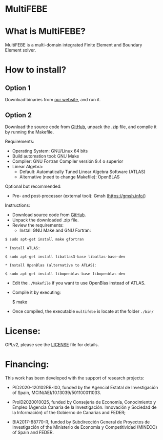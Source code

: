 # MultiFEBE

What is MultiFEBE?
==================

MultiFEBE is a multi-domain integrated Finite Element and Boundary Element solver.

How to install?
===============

## Option 1
Download binaries from [our website](http://www.mmc.siani.es), and run it.

## Option 2
Download the source code from [GitHub](https://github.com/mmc-siani-es/MultiFEBE), unpack the .zip file, and compile it by running the Makefile. 

Requirements:

  * Operating System: GNU/Linux 64 bits
  * Build automation tool: GNU Make
  * Compiler: GNU Fortran Compiler versión 9.4 o superior
  * Linear Algebra:
    * Default: Automatically Tuned Linear Algebra Software (ATLAS)
    * Alternative (need to change Makefile): OpenBLAS 

Optional but recommended:
  * Pre- and post-processor (external tool): Gmsh (https://gmsh.info/)

Instructions:

  * Download source code from [GitHub](https://github.com/mmc-siani-es/MultiFEBE).
  * Unpack the downloaded .zip file.
  * Review the requirements:
    * Install GNU Make and GNU Fortran:


```bash
$ sudo apt-get install make gfortran
``` 


    * Install ATLAS:


```
$ sudo apt-get install libatlas3-base libatlas-base-dev
``` 


    * Install OpenBlas (alternative to ATLAS):


```
$ sudo apt-get install libopenblas-base libopenblas-dev
``` 


  * Edit the `./Makefile` if you want to use OpenBlas instead of ATLAS.
  * Compile it by executing:
  
    $ make

  * Once compiled, the executable `multifebe` is locate at the folder `./bin/` 
    
License:
========

GPLv2, please see the [LICENSE](https://github.com/mmc-siani-es/MultiFEBE/blob/main/LICENSE) file for details.

Financing:
========

This work has been developed with the support of research projects:

  * PID2020-120102RB-I00, funded by the Agencial Estatal de Investigación of Spain, MCIN/AEI/10.13039/501100011033.


  * ProID2020010025, funded by Consejerı́a de Economı́a, Conocimiento y Empleo (Agencia Canaria de la Investigación. Innovación y Sociedad de la Información) of the Gobierno de Canarias and FEDER;


  * BIA2017-88770-R, funded by Subdirección General de Proyectos de Investigación of the Ministerio de Economı́a y Competitividad (MINECO) of Spain and FEDER.
